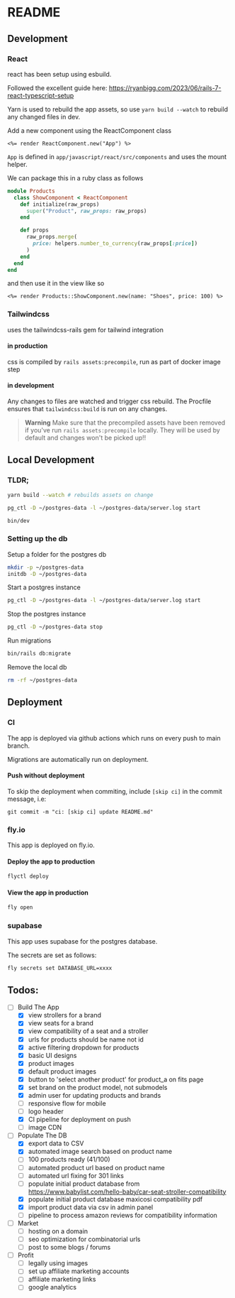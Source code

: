# README

## Development

### React

react has been setup using esbuild.

Followed the excellent guide here: https://ryanbigg.com/2023/06/rails-7-react-typescript-setup

Yarn is used to rebuild the app assets, so use `yarn build --watch` to rebuild any changed files in dev.

Add a new component using the ReactComponent class
```erb
<%= render ReactComponent.new("App") %>
```

`App` is defined in `app/javascript/react/src/components` and uses the mount helper.

We can package this in a ruby class as follows
```ruby
module Products
  class ShowComponent < ReactComponent
    def initialize(raw_props)
      super("Product", raw_props: raw_props)
    end

    def props
      raw_props.merge(
        price: helpers.number_to_currency(raw_props[:price])
      )
    end
  end
end
```

and then use it in the view like so

```erb
<%= render Products::ShowComponent.new(name: "Shoes", price: 100) %>
```

### Tailwindcss

uses the tailwindcss-rails gem for tailwind integration

#### in production

css is compiled by `rails assets:precompile`, run as part of docker image step

#### in development

Any changes to files are watched and trigger css rebuild. The Procfile ensures that `tailwindcss:build` is run on any changes.

> **Warning**
> Make sure that the precompiled assets have been removed if you've run `rails assets:precompile` locally. They will be used by default and changes won't be picked up!!

## Local Development

### TLDR;
```bash
yarn build --watch # rebuilds assets on change
```
```bash
pg_ctl -D ~/postgres-data -l ~/postgres-data/server.log start
```
```bash
bin/dev
```

### Setting up the db

Setup a folder for the postgres db 
```bash
mkdir -p ~/postgres-data
initdb -D ~/postgres-data
```

Start a postgres instance

```bash
pg_ctl -D ~/postgres-data -l ~/postgres-data/server.log start
```

Stop the postgres instance
```bash
pg_ctl -D ~/postgres-data stop
```

Run migrations
```bash
bin/rails db:migrate
```

Remove the local db
```bash
rm -rf ~/postgres-data
```

## Deployment

### CI

The app is deployed via github actions which runs on every push to main branch.

Migrations are automatically run on deployment.

#### Push without deployment

To skip the deployment when commiting, include `[skip ci]` in the commit message, i.e: 
```
git commit -m "ci: [skip ci] update README.md" 
```

### fly.io

This app is deployed on fly.io.

#### Deploy the app to production
```bash
flyctl deploy
```

#### View the app in production
```bash
fly open
```

### supabase

This app uses supabase for the postgres database.

The secrets are set as follows:

```bash
fly secrets set DATABASE_URL=xxxx
```

## Todos:

- [ ] Build The App
    - [x] view strollers for a brand
    - [x] view seats for a brand
    - [x] view compatibility of a seat and a stroller
    - [x] urls for products should be name not id
    - [x] active filtering dropdown for products
    - [x] basic UI designs
    - [x] product images
    - [x] default product images
    - [x] button to 'select another product' for product_a on fits page
    - [x] set brand on the product model, not submodels
    - [x] admin user for updating products and brands
    - [ ] responsive flow for mobile
    - [ ] logo header
    - [x] CI pipeline for deployment on push
    - [ ] image CDN
- [ ] Populate The DB
    - [x] export data to CSV
    - [x] automated image search based on product name
    - [ ] 100 products ready (41/100)
    - [ ] automated product url based on product name
    - [ ] automated url fixing for 301 links
    - [ ] populate initial product database from https://www.babylist.com/hello-baby/car-seat-stroller-compatibility
    - [x] populate initial product database maxicosi compatibility pdf
    - [x] import product data via csv in admin panel
    - [ ] pipeline to process amazon reviews for compatibility information
- [ ] Market
    - [ ] hosting on a domain
    - [ ] seo optimization for combinatorial urls
    - [ ] post to some blogs / forums
- [ ] Profit
    - [ ] legally using images
    - [ ] set up affiliate marketing accounts
    - [ ] affiliate marketing links
    - [ ] google analytics

